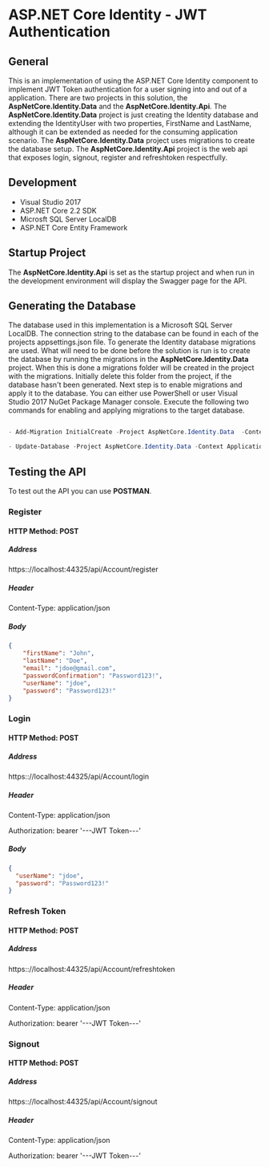# ASP.NET Core Identity - JWT Authentication

## General

This is an implementation of using the ASP.NET Core Identity component to implement JWT Token authentication for a user signing into and out of a application.  There are two projects in this solution, the **AspNetCore.Identity.Data** and the **AspNetCore.Identity.Api**.
The **AspNetCore.Identity.Data** project is just creating the Identity database and extending the IdentityUser with two properties, FirstName and LastName, although it can be extended as needed for the consuming application scenario.
The **AspNetCore.Identity.Data** project uses migrations to create the database setup.  The **AspNetCore.Identity.Api** project is the web api that exposes login, signout, register and refreshtoken respectfully.

## Development

- Visual Studio 2017
- ASP.NET Core 2.2 SDK
- Microsft SQL Server LocalDB
- ASP.NET Core Entity Framework

## Startup Project

The **AspNetCore.Identity.Api** is set as the startup project and when run in the development environment will display the Swagger page for the API.

## Generating the Database

The database used in this implementation is a Microsoft SQL Server LocalDB.  The connection string to the database can be found in each of the projects appsettings.json file.  To generate the Identity database migrations are used.  What will need to be done before the solution is run is to create the database by running the migrations in the **AspNetCore.Identity.Data** project.  When this is done a migrations folder will be created in the project with the migrations.  Initially delete this folder from the project, if the database hasn't been generated.  Next step is to enable migrations and apply it to the database.  You can either use PowerShell or user Visual Studio 2017 NuGet Package Manager console.  Execute the following two commands for enabling and applying migrations to the target database.

```Powershell

- Add-Migration InitialCreate -Project AspNetCore.Identity.Data  -Context ApplicationUserDbContext  

- Update-Database -Project AspNetCore.Identity.Data -Context ApplicationUserDbContext

```

## Testing the API

To test out the API you can use **POSTMAN**.

### Register

#### HTTP Method:  POST

##### Address

https&#58;://localhost:44325/api/Account/register

##### Header

Content-Type:  application/json

##### Body

```Json
{
    "firstName": "John",
    "lastName": "Doe",
    "email": "jdoe@gmail.com",
    "passwordConfirmation": "Password123!",
    "userName": "jdoe",
    "password": "Password123!"
}
```

### Login

#### HTTP Method:  POST

##### Address

https&#58;://localhost:44325/api/Account/login

##### Header

Content-Type:  application/json

Authorization:  bearer '---JWT Token---'

##### Body

```Json
{
  "userName": "jdoe",
  "password": "Password123!"
}
```

### Refresh Token

#### HTTP Method:  POST

##### Address

https&#58;://localhost:44325/api/Account/refreshtoken

##### Header

Content-Type:  application/json

Authorization:  bearer '---JWT Token---'

### Signout

#### HTTP Method:  POST

##### Address

https&#58;://localhost:44325/api/Account/signout

##### Header

Content-Type:  application/json

Authorization:  bearer '---JWT Token---'
